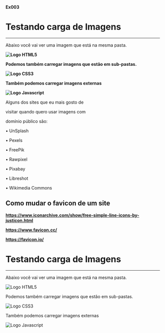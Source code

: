 **Ex003**



<!DOCTYPE html>

<html lang="pt-br">

<head>

<meta charset="UTF-8">

<meta nome="viewport" content="width=device-width, initial-scale=1.0">

<title>Teste de Imagens</title>

</head>

<body>

<h1>Testando carga de Imagens</h1>

<hr>

<p>Abaixo você vai ver uma imagem que está na mesma pasta.</p>

**<img src="imagens/html5-200.webp" alt="Logo HTML5">**

**<p>Podemos também carregar imagens que estão em sub-pastas.</p>**

**<img src="imagens/css3-200.webp" alt="Logo CSS3">**

**<p>Também podemos  carregar imagens externas</p>**

**<img src="https://cdn.iconscout.com/icon/free/png-256/free-javascript-logo-icon-svg-png-download-1720087.png" alt="Logo Javascript">  <!-- URL -->**

<p></p> 

</body>

</html> 







Alguns dos sites que eu mais gosto de

visitar quando quero usar imagens com

domínio público são:

• UnSplash

• Pexels

• FreePik

• Rawpixel

• Pixabay

• Libreshot

• Wikimedia Commons





## **Como mudar o favicon de um site**



**https://www.iconarchive.com/show/free-simple-line-icons-by-justicon.html**



**https://www.favicon.cc/**



**https://favicon.io/**





<!DOCTYPE html>

<html lang="pt-br">

<head>

<meta charset="UTF-8">

<meta nome="viewport" content="width=device-width, initial-scale=1.0">

**<link rel="shortcut icon" href="imagens/favicon.ico" type="image/x-icon">**

<title>Teste de Imagens/Favicon</title>

</head>

<body>

<h1>Testando carga de Imagens</h1>

<hr>

<p>Abaixo você vai ver uma imagem que está na mesma pasta.</p>

<img src="imagens/html5-200.webp" alt="Logo HTML5">

<p>Podemos também carregar imagens que estão em sub-pastas.</p>

<img src="imagens/css3-200.webp" alt="Logo CSS3">

<p>Também podemos  carregar imagens externas</p>

<img src="https://cdn.iconscout.com/icon/free/png-256/free-javascript-logo-icon-svg-png-download-1720087.png" alt="Logo Javascript">  <!-- URL -->

<p></p> 

</body>

</html> 

